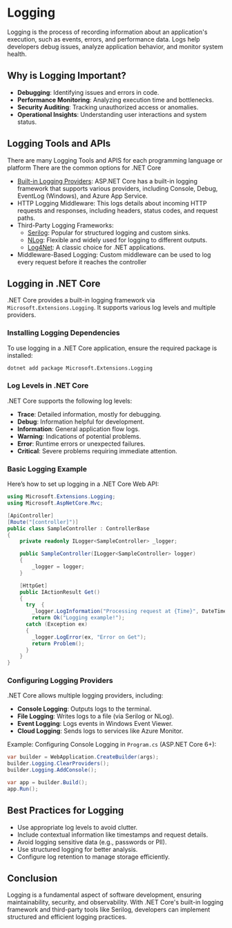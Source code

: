 # Logging

Logging is the process of recording information about an application's execution, such as events, errors,
and performance data. Logs help developers debug issues, analyze application behavior, and monitor system health.

## Why is Logging Important?

- **Debugging**: Identifying issues and errors in code.
- **Performance Monitoring**: Analyzing execution time and bottlenecks.
- **Security Auditing**: Tracking unauthorized access or anomalies.
- **Operational Insights**: Understanding user interactions and system status.

## Logging Tools and APIs

There are many Logging Tools and APIS for each programming language or platform
There are the common options for .NET Core

- [Built-in Logging Providers](https://learn.microsoft.com/en-us/aspnet/core/fundamentals/logging/?view=aspnetcore-9.0): ASP.NET Core has a built-in logging framework that supports various providers, including Console, Debug, EventLog (Windows), and Azure App Service.
- HTTP Logging Middleware: This logs details about incoming HTTP requests and responses, including headers, status codes, and request paths.
- Third-Party Logging Frameworks:
  - [Serilog](https://serilog.net/): Popular for structured logging and custom sinks.
  - [NLog](https://nlog-project.org/): Flexible and widely used for logging to different outputs.
  - [Log4Net](https://github.com/apache/logging-log4net): A classic choice for .NET applications.
- Middleware-Based Logging: Custom middleware can be used to log every request before it reaches the controller

## Logging in .NET Core

.NET Core provides a built-in logging framework via `Microsoft.Extensions.Logging`. It supports various log levels and multiple providers.

### Installing Logging Dependencies

To use logging in a .NET Core application, ensure the required package is installed:

```sh
dotnet add package Microsoft.Extensions.Logging
```

### Log Levels in .NET Core

.NET Core supports the following log levels:

- **Trace**: Detailed information, mostly for debugging.
- **Debug**: Information helpful for development.
- **Information**: General application flow logs.
- **Warning**: Indications of potential problems.
- **Error**: Runtime errors or unexpected failures.
- **Critical**: Severe problems requiring immediate attention.

### Basic Logging Example

Here’s how to set up logging in a .NET Core Web API:

```csharp
using Microsoft.Extensions.Logging;
using Microsoft.AspNetCore.Mvc;

[ApiController]
[Route("[controller]")]
public class SampleController : ControllerBase
{
    private readonly ILogger<SampleController> _logger;

    public SampleController(ILogger<SampleController> logger)
    {
        _logger = logger;
    }

    [HttpGet]
    public IActionResult Get()
    {
      try  {
        _logger.LogInformation("Processing request at {Time}", DateTime.UtcNow);
        return Ok("Logging example!");
      catch (Exception ex)
      {
        _logger.LogError(ex, "Error on Get");
        return Problem();
      }
    }
}
```

### Configuring Logging Providers

.NET Core allows multiple logging providers, including:

- **Console Logging**: Outputs logs to the terminal.
- **File Logging**: Writes logs to a file (via Serilog or NLog).
- **Event Logging**: Logs events in Windows Event Viewer.
- **Cloud Logging**: Sends logs to services like Azure Monitor.

Example: Configuring Console Logging in `Program.cs` (ASP.NET Core 6+):

```csharp
var builder = WebApplication.CreateBuilder(args);
builder.Logging.ClearProviders();
builder.Logging.AddConsole();

var app = builder.Build();
app.Run();
```

## Best Practices for Logging

- Use appropriate log levels to avoid clutter.
- Include contextual information like timestamps and request details.
- Avoid logging sensitive data (e.g., passwords or PII).
- Use structured logging for better analysis.
- Configure log retention to manage storage efficiently.

## Conclusion

Logging is a fundamental aspect of software development, ensuring maintainability, security, and observability. With .NET Core's built-in logging framework and third-party tools like Serilog, developers can implement structured and efficient logging practices.
